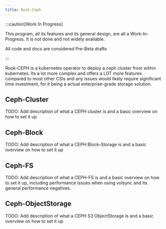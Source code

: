 ```yaml
---
title: Rook-Ceph
---
```


:::caution[Work In Progress]

This program, all its features and its general design, are all a Work-In-Progress. It is not done and not widely available.

All code and docs are considered Pre-Beta drafts

:::

Rook-CEPH is a kubernetes operator to deploy a ceph cluster from within kubernetes.
Its a lot more complex and offers a LOT more features compared to most other CSIs and any issues would likely require significant time investment, for it being a actual enterprise-grade storage solution.

## Ceph-Cluster

TODO: Add description of what a CEPH cluster is and a basic overview on how to set it up


## Ceph-Block

TODO: Add description of what a CEPH Block-Storage is and a basic overview on how to set it up

## Ceph-FS

TODO: Add description of what a CEPH-FS is and a basic overview on how to set it up, including performance issues when using volsync and its general performance negatives.

## Ceph-ObjectStorage

TODO: Add description of what a CEPH S3 ObjectStorage is and a basic overview on how to set it up
